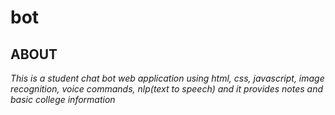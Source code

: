 # bot
<h2>ABOUT</h2>
<i><p>This is a student chat bot web application using html, css, javascript, image recognition, voice commands, nlp(text to speech) and it provides notes and basic college information</i></p>
